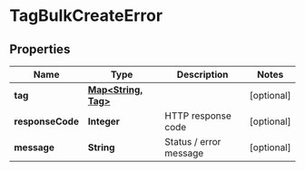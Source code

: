 

# TagBulkCreateError


## Properties

| Name | Type | Description | Notes |
|------------ | ------------- | ------------- | -------------|
|**tag** | [**Map&lt;String, Tag&gt;**](Tag.md) |  |  [optional] |
|**responseCode** | **Integer** | HTTP response code |  [optional] |
|**message** | **String** | Status / error message |  [optional] |



